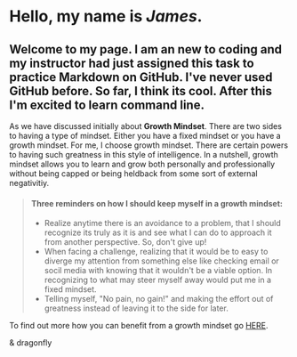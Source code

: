 # Hello, my name is *James*. 

## Welcome to my page. I am an new to coding and my instructor had just assigned this task to practice Markdown on GitHub. I've never used GitHub before. So far, I think its cool. After this I'm excited to learn command line. 

As we have discussed initially about **Growth Mindset**. There are two sides to having a type of mindset. Either you have a fixed mindset or you have a growth mindset. For me, I choose growth mindset. There are certain powers to having such greatness in this style of intelligence. In a nutshell, growth mindset allows you to learn and grow both personally and professionally without being capped or being heldback from some sort of external negativitiy. 

> #### Three reminders on how I should keep myself in a growth mindset:
> 
> - Realize anytime there is an avoidance to a problem, that I should recognize its truly as it is and see what I can do to approach it from another perspective. So, don't give up!
> - When facing a challenge, realizing that it would be to easy to diverge my attention from something else like checking email or socil media with knowing that it wouldn't be a viable option. In recognizing to what may steer myself away would put me in a fixed mindset. 
> - Telling myself, "No pain, no gain!" and making the effort out of greatness instead of leaving it to the side for later. 


To find out more how you can benefit from a growth mindset go [HERE](https://www.atlassian.com/blog/inside-atlassian/growth-mindset).

& dragonfly
